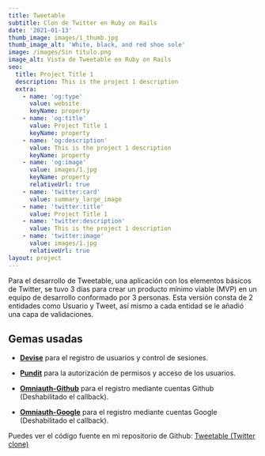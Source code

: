 ```yaml
---
title: Tweetable
subtitle: Clon de Twitter en Ruby on Rails
date: '2021-01-13'
thumb_image: images/1_thumb.jpg
thumb_image_alt: 'White, black, and red shoe sole'
image: /images/Sin título.png
image_alt: Vista de Tweetable en Ruby on Rails
seo:
  title: Project Title 1
  description: This is the project 1 description
  extra:
    - name: 'og:type'
      value: website
      keyName: property
    - name: 'og:title'
      value: Project Title 1
      keyName: property
    - name: 'og:description'
      value: This is the project 1 description
      keyName: property
    - name: 'og:image'
      value: images/1.jpg
      keyName: property
      relativeUrl: true
    - name: 'twitter:card'
      value: summary_large_image
    - name: 'twitter:title'
      value: Project Title 1
    - name: 'twitter:description'
      value: This is the project 1 description
    - name: 'twitter:image'
      value: images/1.jpg
      relativeUrl: true
layout: project
---
```

Para el desarrollo de Tweetable, una aplicación con los elementos básicos de Twitter, se tuvo 3 días para crear un producto mínimo viable (MVP) en un equipo de desarrollo conformado por 3 personas. Esta versión consta de 2 entidades como Usuario y Tweet, así mismo a cada entidad se le añadió una capa de validaciones.

## Gemas usadas

*   [**Devise**](https://github.com/heartcombo/devise) para el registro de usuarios y control de sesiones.

*   [**Pundit**](https://github.com/varvet/pundit) para la autorización de permisos y acceso de los usuarios.

*   [**Omniauth-Github**](https://github.com/omniauth/omniauth-github) para el registro mediante cuentas Github (Deshabilitado el callback).

*   [**Omniauth-Google**](https://github.com/zquestz/omniauth-google-oauth2) para el registro mediante cuentas Google (Deshabilitado el callback).

Puedes ver el código fuente en mi repositorio de Github: [Tweetable (Twitter clone)](https://github.com/jcvegab/tweetable-team-project)
